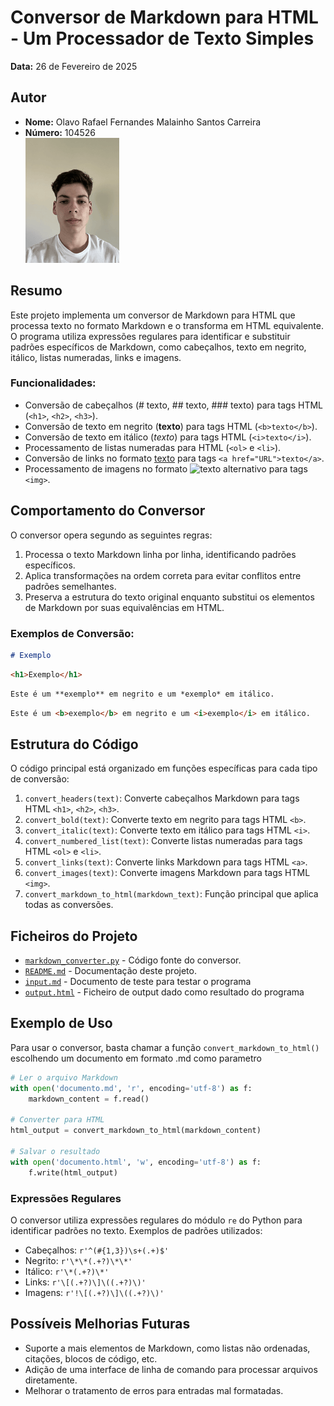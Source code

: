 # Conversor de Markdown para HTML - Um Processador de Texto Simples

**Data:** 26 de Fevereiro de 2025  

## Autor
- **Nome:** Olavo Rafael Fernandes Malainho Santos Carreira
- **Número:** 104526  
 ![Foto do Autor](../fotoCara.png)

## Resumo

Este projeto implementa um conversor de Markdown para HTML que processa texto no formato Markdown e o transforma em HTML equivalente. O programa utiliza expressões regulares para identificar e substituir padrões específicos de Markdown, como cabeçalhos, texto em negrito, itálico, listas numeradas, links e imagens.

### Funcionalidades:
- Conversão de cabeçalhos (# texto, ## texto, ### texto) para tags HTML (`<h1>`, `<h2>`, `<h3>`).
- Conversão de texto em negrito (**texto**) para tags HTML (`<b>texto</b>`).
- Conversão de texto em itálico (*texto*) para tags HTML (`<i>texto</i>`).
- Processamento de listas numeradas para HTML (`<ol>` e `<li>`).
- Conversão de links no formato [texto](URL) para tags `<a href="URL">texto</a>`.
- Processamento de imagens no formato ![texto alternativo](URL) para tags `<img>`.

## Comportamento do Conversor

O conversor opera segundo as seguintes regras:
1. Processa o texto Markdown linha por linha, identificando padrões específicos.
2. Aplica transformações na ordem correta para evitar conflitos entre padrões semelhantes.
3. Preserva a estrutura do texto original enquanto substitui os elementos de Markdown por suas equivalências em HTML.

### Exemplos de Conversão:
```markdown
# Exemplo
```
```html
<h1>Exemplo</h1>
```

```markdown
Este é um **exemplo** em negrito e um *exemplo* em itálico.
```
```html
Este é um <b>exemplo</b> em negrito e um <i>exemplo</i> em itálico.
```

## Estrutura do Código

O código principal está organizado em funções específicas para cada tipo de conversão:

1. `convert_headers(text)`: Converte cabeçalhos Markdown para tags HTML `<h1>`, `<h2>`, `<h3>`.
2. `convert_bold(text)`: Converte texto em negrito para tags HTML `<b>`.
3. `convert_italic(text)`: Converte texto em itálico para tags HTML `<i>`.
4. `convert_numbered_list(text)`: Converte listas numeradas para tags HTML `<ol>` e `<li>`.
5. `convert_links(text)`: Converte links Markdown para tags HTML `<a>`.
6. `convert_images(text)`: Converte imagens Markdown para tags HTML `<img>`.
7. `convert_markdown_to_html(markdown_text)`: Função principal que aplica todas as conversões.

## Ficheiros do Projeto

- [`markdown_converter.py`](markdown_converter.py) - Código fonte do conversor.
- [`README.md`](README.md) - Documentação deste projeto.
- [`input.md`](input.md) - Documento de teste para testar o programa
- [`output.html`](output.html) - Ficheiro de output dado como resultado do programa

## Exemplo de Uso

Para usar o conversor, basta chamar a função `convert_markdown_to_html()` escolhendo um documento em formato .md como parametro

```python
# Ler o arquivo Markdown
with open('documento.md', 'r', encoding='utf-8') as f:
    markdown_content = f.read()
    
# Converter para HTML
html_output = convert_markdown_to_html(markdown_content)

# Salvar o resultado
with open('documento.html', 'w', encoding='utf-8') as f:
    f.write(html_output)
```

### Expressões Regulares

O conversor utiliza expressões regulares do módulo `re` do Python para identificar padrões no texto. Exemplos de padrões utilizados:

- Cabeçalhos: `r'^(#{1,3})\s+(.+)$'`
- Negrito: `r'\*\*(.+?)\*\*'`
- Itálico: `r'\*(.+?)\*'`
- Links: `r'\[(.+?)\]\((.+?)\)'`
- Imagens: `r'!\[(.+?)\]\((.+?)\)'`

## Possíveis Melhorias Futuras

- Suporte a mais elementos de Markdown, como listas não ordenadas, citações, blocos de código, etc.
- Adição de uma interface de linha de comando para processar arquivos diretamente.
- Melhorar o tratamento de erros para entradas mal formatadas.


